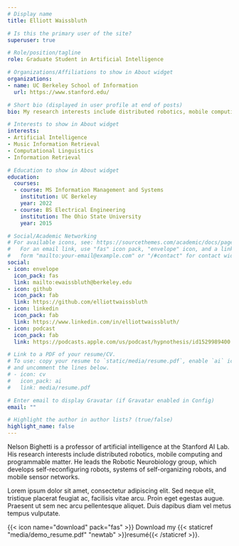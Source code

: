 ```yaml
---
# Display name
title: Elliott Waissbluth

# Is this the primary user of the site?
superuser: true

# Role/position/tagline
role: Graduate Student in Artificial Intelligence

# Organizations/Affiliations to show in About widget
organizations:
- name: UC Berkeley School of Information
  url: https://www.stanford.edu/

# Short bio (displayed in user profile at end of posts)
bio: My research interests include distributed robotics, mobile computing and programmable matter.

# Interests to show in About widget
interests:
- Artificial Intelligence
- Music Information Retrieval
- Computational Linguistics
- Information Retrieval

# Education to show in About widget
education:
  courses:
  - course: MS Information Management and Systems
    institution: UC Berkeley
    year: 2022
  - course: BS Electrical Engineering
    institution: The Ohio State University
    year: 2015

# Social/Academic Networking
# For available icons, see: https://sourcethemes.com/academic/docs/page-builder/#icons
#   For an email link, use "fas" icon pack, "envelope" icon, and a link in the
#   form "mailto:your-email@example.com" or "/#contact" for contact widget.
social:
- icon: envelope
  icon_pack: fas
  link: mailto:ewaissbluth@berkeley.edu
- icon: github
  icon_pack: fab
  link: https://github.com/elliottwaissbluth
- icon: linkedin
  icon_pack: fab
  link: https://www.linkedin.com/in/elliottwaissbluth/
- icon: podcast
  icon_pack: fab
  link: https://podcasts.apple.com/us/podcast/hypnothesis/id1529989400

# Link to a PDF of your resume/CV.
# To use: copy your resume to `static/media/resume.pdf`, enable `ai` icons in `params.toml`, 
# and uncomment the lines below.
# - icon: cv
#   icon_pack: ai
#   link: media/resume.pdf

# Enter email to display Gravatar (if Gravatar enabled in Config)
email: ""

# Highlight the author in author lists? (true/false)
highlight_name: false
---
```


Nelson Bighetti is a professor of artificial intelligence at the Stanford AI Lab. His research interests include distributed robotics, mobile computing and programmable matter. He leads the Robotic Neurobiology group, which develops self-reconfiguring robots, systems of self-organizing robots, and mobile sensor networks.

Lorem ipsum dolor sit amet, consectetur adipiscing elit. Sed neque elit, tristique placerat feugiat ac, facilisis vitae arcu. Proin eget egestas augue. Praesent ut sem nec arcu pellentesque aliquet. Duis dapibus diam vel metus tempus vulputate.

{{< icon name="download" pack="fas" >}} Download my {{< staticref "media/demo_resume.pdf" "newtab" >}}resumé{{< /staticref >}}.
